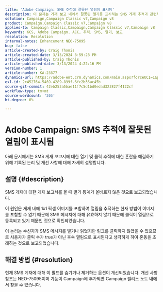 ```yaml
---
title: 'Adobe Campaign: SMS 추적에 잘못된 열림이 표시됨'
description: 이 문제는 게재 보고 내에서 잘못된 열기를 표시하는 SMS 게재 추적과 관련하여 일반적으로 보고된 문제를 문서화합니다
solution: Campaign,Campaign Classic v7,Campaign v8
product: Campaign,Campaign Classic v7,Campaign v8
applies-to: Campaign Classic,Campaign,Campaign Classic v7,Campaign v8
keywords: KCS, Adobe Campaign, ACC, 추적, SMS, 열기, 보고
resolution: Resolution
internal-notes: Enhancement NEO-75095
bug: false
article-created-by: Craig Thonis
article-created-date: 3/13/2024 3:59:28 PM
article-published-by: Craig Thonis
article-published-date: 3/13/2024 4:22:16 PM
version-number: 1
article-number: KA-23877
dynamics-url: https://adobe-ent.crm.dynamics.com/main.aspx?forceUCI=1&pagetype=entityrecord&etn=knowledgearticle&id=5b0416a9-52e1-ee11-904d-6045bd006079
exl-id: 2c452764-5469-4289-899f-6fc2b36ac45b
source-git-commit: 42eb253a5bae11f7c5d1bd0edad323827f4122cf
workflow-type: tm+mt
source-wordcount: '205'
ht-degree: 0%

---
```


# Adobe Campaign: SMS 추적에 잘못된 열림이 표시됨


아래 문서에서는 SMS 게재 보고서에 대한 열기 및 클릭 추적에 대한 혼란을 해결하기 위해 기록된 논리 및 개선 사항에 대해 자세히 설명합니다.

## 설명 {#description}


SMS 게재에 대한 게재 보고서를 볼 때 열기 통계가 올바르지 않은 것으로 보고되었습니다.

이 원인은 게재 내에 1x1 픽셀 이미지를 포함하여 열림을 추적하는 현재 방법이 이미지를 포함할 수 없기 때문에 SMS 메시지에 대해 유효하지 않기 때문에 클릭이 열림으로 등록되고 있기 때문인 것으로 확인되었습니다.

이 논리는 수신자가 SMS 메시지를 열거나 읽었지만 링크를 클릭하지 않았을 수 있으므로 사용자가 클릭 수가 true가 아닌 후속 열림으로 표시된다고 생각하게 하여 혼동을 초래하는 것으로 보고되었습니다.


## 해결 방법 {#resolution}


현재 SMS 게재에 대해 이 필드를 숨기거나 제거하는 옵션이 개선되었습니다. 개선 사항 참조는 NEO-75095이며 기능이 Campaign에 추가되면 Campaign 릴리스 노트 내에서 찾을 수 있습니다.
